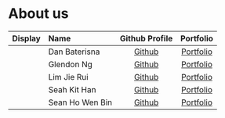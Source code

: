 # About us

|                      Display                       | Name            |               Github Profile                |             Portfolio             |
|:--------------------------------------------------:|:----------------|:-------------------------------------------:|:---------------------------------:|
| [](https://via.placeholder.com/100.png?text=Photo) | Dan Baterisna   |  [Github](https://github.com/danbaterisna)  | [Portfolio](docs/team/johndoe.md) |
| [](https://via.placeholder.com/100.png?text=Photo) | Glendon Ng      | [Github](https://github.com/GlendonNotGlen) | [Portfolio](docs/team/johndoe.md) |
| [](https://via.placeholder.com/100.png?text=Photo) | Lim Jie Rui     |   [Github](https://github.com/limjierui)    | [Portfolio](docs/team/johndoe.md) |
| [](https://via.placeholder.com/100.png?text=Photo) | Seah Kit Han    |     [Github](https://github.com/khseah)     |   [Portfolio](./team/khseah.md)   |
|       [](./images/Sean_Profile_Picture.png)        | Sean Ho Wen Bin |    [Github](https://github.com/SeanHoWB)    |   [Portfolio](./team/seanho.md)   |
